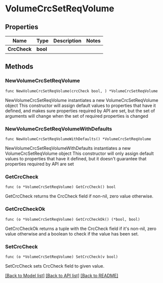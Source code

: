 # VolumeCrcSetReqVolume

## Properties

Name | Type | Description | Notes
------------ | ------------- | ------------- | -------------
**CrcCheck** | **bool** |  | 

## Methods

### NewVolumeCrcSetReqVolume

`func NewVolumeCrcSetReqVolume(crcCheck bool, ) *VolumeCrcSetReqVolume`

NewVolumeCrcSetReqVolume instantiates a new VolumeCrcSetReqVolume object
This constructor will assign default values to properties that have it defined,
and makes sure properties required by API are set, but the set of arguments
will change when the set of required properties is changed

### NewVolumeCrcSetReqVolumeWithDefaults

`func NewVolumeCrcSetReqVolumeWithDefaults() *VolumeCrcSetReqVolume`

NewVolumeCrcSetReqVolumeWithDefaults instantiates a new VolumeCrcSetReqVolume object
This constructor will only assign default values to properties that have it defined,
but it doesn't guarantee that properties required by API are set

### GetCrcCheck

`func (o *VolumeCrcSetReqVolume) GetCrcCheck() bool`

GetCrcCheck returns the CrcCheck field if non-nil, zero value otherwise.

### GetCrcCheckOk

`func (o *VolumeCrcSetReqVolume) GetCrcCheckOk() (*bool, bool)`

GetCrcCheckOk returns a tuple with the CrcCheck field if it's non-nil, zero value otherwise
and a boolean to check if the value has been set.

### SetCrcCheck

`func (o *VolumeCrcSetReqVolume) SetCrcCheck(v bool)`

SetCrcCheck sets CrcCheck field to given value.



[[Back to Model list]](../README.md#documentation-for-models) [[Back to API list]](../README.md#documentation-for-api-endpoints) [[Back to README]](../README.md)


